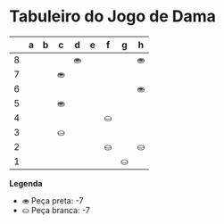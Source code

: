 # Tabuleiro do Jogo de Dama

|   | a | b | c | d | e | f | g | h |
|---|---|---|---|---|---|---|---|---|
| 8 |   |   |   | ⛂ |   |   |   | ⛂ |
| 7 |  |   | ⛂|   |   |    |    |   |
| 6 |   |   |   |   |   |   |   | ⛂ |
| 5 |   |   |  ⛂|   |   |   |   |   |
| 4 |   |   |   |   |   | ⛀ |   |   |
| 3 |   |   | ⛀ |   |   |   |   |   |
| 2 |   |   |   |   |   | ⛀ |   | ⛀ |
| 1 |   |   |   |   |   |   | ⛀ |   |

**Legenda**

- ⛂ Peça preta:  -7
- ⛀ Peça branca: -7